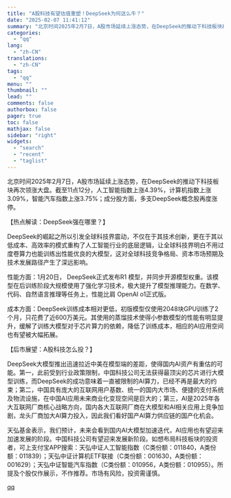 ```yaml
---
title: "A股科技有望估值重塑！DeepSeek为何这么牛？"
date: "2025-02-07 11:41:12"
summary: "北京时间2025年2月7日，A股市场延续上涨态势，在DeepSeek的推动下科技板块再次领涨大盘。截..."
categories:
  - "qq"
lang:
  - "zh-CN"
translations:
  - "zh-CN"
tags:
  - "qq"
menu: ""
thumbnail: ""
lead: ""
comments: false
authorbox: false
pager: true
toc: false
mathjax: false
sidebar: "right"
widgets:
  - "search"
  - "recent"
  - "taglist"
---
```


北京时间2025年2月7日，A股市场延续上涨态势，在DeepSeek的推动下科技板块再次领涨大盘。截至11点12分，人工智能指数上涨4.39%，计算机指数上涨3.09%，智能汽车指数上涨3.75%；成分股方面，多支DeepSeek概念股再度涨停。

【热点解读：DeepSeek强在哪里？】

DeepSeek的崛起之所以引发全球科技界震动，不仅在于其技术创新，更在于其以低成本、高效率的模式重构了人工智能行业的底层逻辑，让全球科技界明白不用过度卷算力也能训练出性能优良的大模型，这对全球科技竞争格局、资本市场预期及技术发展路径产生了深远影响。

性能方面：1月20日， DeepSeek正式发布R1 模型，并同步开源模型权重。该模型在后训练阶段大规模使用了强化学习技术，极大提升了模型推理能力。在数学、代码、自然语言推理等任务上，性能比肩 OpenAI o1正式版。

成本方面：DeepSeek训练成本相对更低，初版模型仅使用2048块GPU训练了2个月，只花费了近600万美元。其使用的蒸馏技术使得小参数模型的性能有明显提升，缓解了训练大模型对于芯片算力的依赖，降低了训练成本，相应的AI应用空间也有望被大幅拓展。

【后市展望：A股科技怎么投？】

DeepSeek大模型推出迅速拉近中美在模型端的差距，使得国内AI资产有重估的可能。第一，此前受到行业政策限制，中国科技公司无法获得最顶尖的芯片进行大模型训练，而DeepSeek的成功意味着一直被限制的AI算力，已经不再是最大的约束；第二，中国具有庞大的互联网用户基数、统一的国内大市场、便捷的支付系统及物流设施，在中国AI应用未来商业化变现空间是巨大的；第三，AI是2025年各大互联网厂商核心战略方向，国内各大互联网厂商在大模型和AI相关应用上竞争加剧，龙头厂商加大AI算力投入，因此我们看好国产AI算力供应链的国产化机会。

天弘基金表示，我们预计，未来会看到国内AI大模型加速迭代，AI应用也有望迎来加速发展的阶段。中国科技公司有望迎来发展新阶段。如想布局科技板块的投资者，可上支付宝APP搜索：天弘中证人工智能指数（C类份额：011840，A类份额：011839）；天弘中证计算机ETF联接（C类份额：001630，A类份额：001629）；天弘中证智能汽车指数（C类份额：010956，A类份额：010955）。所提及个股仅作展示，不作推荐。市场有风险，投资需谨慎。

[qq](https://new.qq.com/rain/a/20250207A03GQ200)
